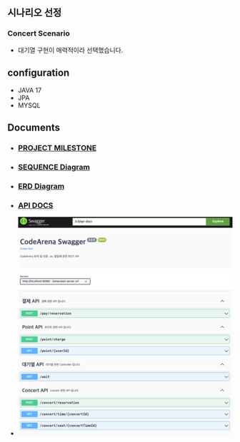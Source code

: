 
## 시나리오 선정
### Concert Scenario
* 대기열 구현이 매력적이라 선택했습니다.

## configuration

* JAVA 17
* JPA
* MYSQL

## Documents

* ### [PROJECT MILESTONE](https://github.com/users/CureLatte/projects/4/views/1?sortedBy%5Bdirection%5D=asc&sortedBy%5BcolumnId%5D=Milestone)
* ### [SEQUENCE Diagram](docs/sequence.md)
* ### [ERD Diagram](docs/ERD.md)
* ### [API DOCS](docs/API.md)
* ![img.png](docs/swagger.png)